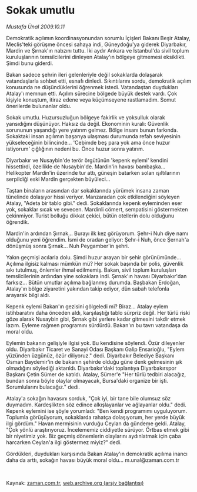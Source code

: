 # Sokak umutlu

*Mustafa Ünal 2009.10.11*

<tr><td class="metin" colspan="2" style="padding-top: 20px; padding-left: 5px; padding-right: 10px;">Demokratik açılımın koordinasyonundan sorumlu İçişleri Bakanı Beşir Atalay, Meclis'teki görüşme öncesi sahaya indi, Güneydoğu'ya giderek Diyarbakır, Mardin ve Şırnak'ın nabzını tuttu. İki aydır Ankara ve İstanbul'da sivil toplum kuruluşlarının temsilcilerini dinleyen Atalay'ın bölgeye gitmemesi eksiklikti. Şimdi bunu giderdi.</td></tr><tr><td class="metin" colspan="2" style="padding-top: 20px; padding-left: 5px; padding-right: 10px;"><p> Bakan sadece şehrin ileri gelenleriyle değil sokaklarda dolaşarak vatandaşlarla sohbet etti, esnafı dinledi. Sıkıntılarını sordu, demokratik açılım konusunda ne düşündüklerini öğrenmek istedi. Vatandaştan duydukları Atalay'ı memnun etti. Açılım sürecine bölgede büyük destek vardı. Çok kişiyle konuştum, itiraz edene veya küçümseyene rastlamadım. Somut önerilerde bulunanlar oldu.
<p> Sokak umutlu. Huzursuzluğun bölgeye fakirlik ve yoksulluk olarak yansıdığını düşünüyor. Haksız da değil. Ekonominin kuralı: Güvenlik sorununun yaşandığı yere yatırım gelmez. Bölge insanı bunun farkında. Sokaktaki insan açılımın başarıya ulaşması durumunda refah seviyesinin yükseleceğinin bilincinde... 'Cebimde beş para yok ama önce huzur istiyorum' çığlığının nedeni bu. Önce huzur sonra yatırım.
<p> Diyarbakır ve Nusaybin'de terör örgütünün 'kepenk eylemi' kendini hissettirdi, özellikle de Nusaybin'de. Mardin'in havası bambaşka... Helikopter Mardin'in üzerinde tur attı, güneşin batarken solan ışıltılarının serpildiği eski Mardin gerçekten büyüleci...
<p> Taştan binaların arasından dar sokaklarında yürümek insana zaman tünelinde dolaşıyor hissi veriyor. Manzaradan çok etkilendiğini söyleyen Atalay, "Adeta bir tablo gibi." dedi. Sokaklarında kepenk eyleminden eser yok, sokaklar sıcak ve sevecen. Mardinli cömert, sempatisini göstermekten çekinmiyor. Turist bolluğu dikkat çekici, bütün otellerin dolu olduğunu öğrendik.
<p> Mardin'in ardından Şırnak... Burayı ilk kez görüyorum. Şehr-i Nuh diye namı olduğunu yeni öğrendim. İsmi de oradan geliyor: Şehr-i Nuh, önce Şernah'a dönüşmüş sonra Şırnak... Nuh Peygamber'in şehri.
<p>Yakın geçmişi acılarla dolu. Şimdi huzur arayan bir şehir görünümünde... Açılıma ilgisiz kalması mümkün mü? Her sokak başında bir polis, güvenlik sıkı tutulmuş, önlemler ihmal edilmemiş. Bakan, sivil toplum kuruluşları temsilcilerinin ardından yine sokaklara indi. Şırnak'ın havası Diyarbakır'dan farksız... Bütün umutlar açılıma bağlanmış durumda. Başbakan Erdoğan, Atalay'ın bölge ziyaretini yakından takip ediyor, dün sabah telefonla arayarak bilgi aldı.
<p> Kepenk eylemi Bakan'ın gezisini gölgeledi mi? Biraz... Atalay eylem istihbaratını daha önceden aldı, karşılaştığı tablo sürpriz değil. Her türlü riski göze alarak Nusaybin gibi, Şırnak gibi yerlere kadar gitmesini takdir etmek lazım. Eyleme rağmen programını sürdürdü. Bakan'ın bu tavrı vatandaşa da moral oldu.
<p> Eylemin bakanın gelişiyle ilgisi yok. Bu kendisine söylendi. Özür dileyenler oldu. Diyarbakır Ticaret ve Sanayi Odası Başkanı Galip Ensarioğlu, "Eylem yüzünden üzgünüz, özür diliyoruz." dedi. Diyarbakır Belediye Başkanı Osman Baydemir'in de bakanın şehirde olduğu güne denk gelmesinin şık olmadığını söylediği aktarıldı. Diyarbakır'daki toplantıya Diyarbakırspor Başkanı Çetin Sümer de katıldı. Atalay, Sümer'e "Her türlü tedbiri alacağız, bundan sonra böyle olaylar olmayacak, Bursa'daki organize bir işti. Sorumlularını bulacağız." dedi.
<p> Atalay'a sokağın havasını sorduk, "Çok iyi, bir tane bile olumsuz söz duymadım. Kardeşlikten söz edince alkışlayanlar ve ağlayanlar oldu." dedi. Kepenk eylemini ise şöyle yorumladı: "Ben kendi programımı uyguluyorum. Toplumla görüşüyorum, sokaklarda rahatça dolaşıyorum, her yerde büyük ilgi gördüm." Havan mermisinin vurduğu Ceylan da gündeme geldi. Atalay, "Çok yönlü araştırıyoruz. İncelememiz ciddiyetle sürüyor. Örtbas etmek gibi bir niyetimiz yok. Biz geçmiş dönemlerin olaylarını aydınlatmak için çaba harcarken Ceylan'a ilgi göstermez miyiz?" dedi.
<p> Gördükleri, duydukları karşısında Bakan Atalay'ın demokratik açılıma inancı daha da arttı, sokağın havası büyük moral oldu... m.unal@zaman.com.tr
<p><br/></p></p></p></p></p></p></p></p></p></p></p></td></tr>

Kaynak: [zaman.com.tr](http://zaman.com.tr/yazar.do?yazino=901887), [web.archive.org (arşiv bağlantısı)](http://web.archive.org/web/20091027061113/http://www.zaman.com.tr:80/yazar.do?yazino=901887)
